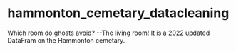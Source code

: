 # hammonton_cemetary_datacleaning
Which room do ghosts avoid? --The living room!
It is a 2022 updated DataFram on the Hammonton cemetary. 

